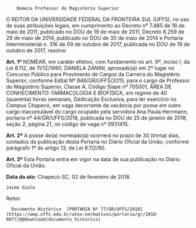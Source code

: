         Nomeia Professor do Magistério Superior  

O REITOR DA UNIVERSIDADE FEDERAL DA FRONTEIRA SUL (UFFS), no uso de suas atribuições legais, em cumprimento ao Decreto nº 7.485 de 18 de maio de 2011, publicado no DOU de 19 de maio de 2011, Decreto 8.259 de 29 de maio de 2014, publicado no DOU de 30 de maio de 2014 e Portaria Interministerial n. 316 de 09 de outubro de 2017, publicada no DOU de 19 de outubro de 2017, resolve:

  

 **Art. 1º** NOMEAR, em caráter efetivo, com fundamento no art. 9º, inciso I, da Lei 8.112, de 11/12/1990, DANIELA ZANINI, aprovado(a) em 2º lugar no Concurso Público para Provimento de Cargos da Carreira do Magistério Superior, conforme Edital Nº 846/GR/UFFS/2015, para o cargo de Professor do Magistério Superior, Classe A, Código Siape nº 705001, ÁREA DE CONHECIMENTO: FARMACOLOGIA E BIOFÍSICA, em regime de 40 (quarenta) horas semanais, Dedicação Exclusiva, para ter exercício no *Campus* Chapecó, em vaga decorrente da vacância por posse em outro cargo inacumulável do cargo ocupado pela servidora Ana Paula Herrmann, portaria nº 44/GR/UFFS/2018, publicada no DOU de 25 de janeiro de 2018, seção 2, página 21, no código de vaga nº 0931415.

  

 **Art. 2º** A posse do(a) nomeado(a) ocorrerá no prazo de 30 (trinta) dias, contados da publicação desta Portaria no Diário Oficial da União, conforme parágrafo 1º do artigo 13, da Lei 8.112/90.

  

 **Art. 3º** Esta Portaria entra em vigor na data de sua publicação no Diário Oficial da União.

   **Data do ato:** Chapecó-SC, 02 de fevereiro de 2018.   
 

    Jaime Giolo   
 Reitor 

      Documento Histórico  [PORTARIA Nº 77/GR/UFFS/2018](https://www.uffs.edu.br/atos-normativos/portaria/gr/2018-0077/@@download/documento_historico)     
      